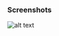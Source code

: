 ### Screenshots

![alt text](https://github.com/andreiseverin/WeaponMod-guns-backup/blob/main/wpn_saiga/Saiga.png?raw=true)
